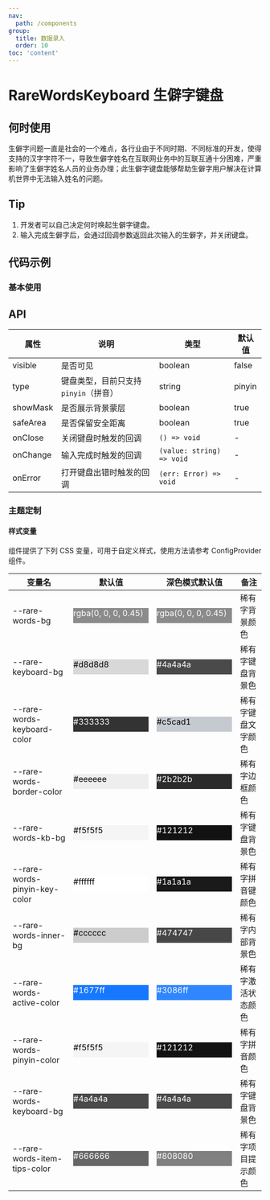 ```yaml
---
nav:
  path: /components
group:
  title: 数据录入
  order: 10
toc: 'content'
---
```


# RareWordsKeyboard 生僻字键盘

<!-- <code src="../../docs/components/compatibility.tsx" inline="true"></code> -->

## 何时使用

生僻字问题一直是社会的一个难点，各行业由于不同时期、不同标准的开发，使得支持的汉字字符不一，导致生僻字姓名在互联网业务中的互联互通十分困难，严重影响了生僻字姓名人员的业务办理；此生僻字键盘能够帮助生僻字用户解决在计算机世界中无法输入姓名的问题。

## Tip

1. 开发者可以自己决定何时唤起生僻字键盘。
2. 输入完成生僻字后，会通过回调参数返回此次输入的生僻字，并关闭键盘。

## 代码示例

### 基本使用

<code src='../../demo/pages/RareWordsKeyboard/index'></code>

## API

| 属性     | 说明                                  | 类型                      | 默认值 |
| -------- | ------------------------------------- | ------------------------- | ------ |
| visible  | 是否可见                              | boolean                   | false  |
| type     | 键盘类型，目前只支持 `pinyin`（拼音） | string                    | pinyin |
| showMask | 是否展示背景蒙层                      | boolean                   | true   |
| safeArea | 是否保留安全距离                      | boolean                   | true   |
| onClose  | 关闭键盘时触发的回调                  | `() => void`              | -      |
| onChange | 输入完成时触发的回调                  | `(value: string) => void` | -      |
| onError  | 打开键盘出错时触发的回调              | `(err: Error) => void`    | -      |

### 主题定制

#### 样式变量

组件提供了下列 CSS 变量，可用于自定义样式，使用方法请参考 ConfigProvider 组件。

| 变量名                        | 默认值                                                                                                                    | 深色模式默认值                                                                                                            | 备注               |
| ----------------------------- | ------------------------------------------------------------------------------------------------------------------------- | ------------------------------------------------------------------------------------------------------------------------- | ------------------ |
| --rare-words-bg               | <div style="width: 150px; height: 30px; background-color: rgba(0, 0, 0, 0.45); color: #ffffff;">rgba(0, 0, 0, 0.45)</div> | <div style="width: 150px; height: 30px; background-color: rgba(0, 0, 0, 0.45); color: #ffffff;">rgba(0, 0, 0, 0.45)</div> | 稀有字背景颜色     |
| --rare-keyboard-bg            | <div style="width: 150px; height: 30px; background-color: #d8d8d8; color: #000000;">#d8d8d8</div>                         | <div style="width: 150px; height: 30px; background-color: #4a4a4a; color: #ffffff;">#4a4a4a</div>                         | 稀有字键盘背景色   |
| --rare-words-keyboard-color   | <div style="width: 150px; height: 30px; background-color: #333333; color: #ffffff;">#333333</div>                         | <div style="width: 150px; height: 30px; background-color: #c5cad1; color: #000000;">#c5cad1</div>                         | 稀有字键盘文字颜色 |
| --rare-words-border-color     | <div style="width: 150px; height: 30px; background-color: #eeeeee; color: #000000;">#eeeeee</div>                         | <div style="width: 150px; height: 30px; background-color: #2b2b2b; color: #ffffff;">#2b2b2b</div>                         | 稀有字边框颜色     |
| --rare-words-kb-bg            | <div style="width: 150px; height: 30px; background-color: #f5f5f5; color: #000000;">#f5f5f5</div>                         | <div style="width: 150px; height: 30px; background-color: #121212; color: #ffffff;">#121212</div>                         | 稀有字键盘背景色   |
| --rare-words-pinyin-key-color | <div style="width: 150px; height: 30px; background-color: #ffffff; color: #000000;">#ffffff</div>                         | <div style="width: 150px; height: 30px; background-color: #1a1a1a; color: #ffffff;">#1a1a1a</div>                         | 稀有字拼音键颜色   |
| --rare-words-inner-bg         | <div style="width: 150px; height: 30px; background-color: #cccccc; color: #000000;">#cccccc</div>                         | <div style="width: 150px; height: 30px; background-color: #474747; color: #ffffff;">#474747</div>                         | 稀有字内部背景色   |
| --rare-words-active-color     | <div style="width: 150px; height: 30px; background-color: #1677ff; color: #ffffff;">#1677ff</div>                         | <div style="width: 150px; height: 30px; background-color: #3086ff; color: #ffffff;">#3086ff</div>                         | 稀有字激活状态颜色 |
| --rare-words-pinyin-color     | <div style="width: 150px; height: 30px; background-color: #f5f5f5; color: #000000;">#f5f5f5</div>                         | <div style="width: 150px; height: 30px; background-color: #121212; color: #ffffff;">#121212</div>                         | 稀有字拼音颜色     |
| --rare-words-keyboard-bg      | <div style="width: 150px; height: 30px; background-color: #4a4a4a; color: #ffffff;">#4a4a4a</div>                         | <div style="width: 150px; height: 30px; background-color: #4a4a4a; color: #ffffff;">#4a4a4a</div>                         | 稀有字键盘背景色   |
| --rare-words-item-tips-color  | <div style="width: 150px; height: 30px; background-color: #666666; color: #ffffff;">#666666</div>                         | <div style="width: 150px; height: 30px; background-color: #808080; color: #ffffff;">#808080</div>                         | 稀有字项目提示颜色 |
